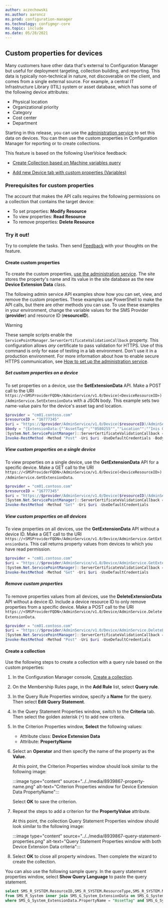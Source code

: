 ```yaml
---
author: aczechowski
ms.author: aaroncz
ms.prod: configuration-manager
ms.technology: configmgr-core
ms.topic: include
ms.date: 05/28/2021
---
```


## <a name="bkmk_invext"></a> Custom properties for devices

<!--8939867-->

Many customers have other data that's external to Configuration Manager but useful for deployment targeting, collection building, and reporting. This data is typically non-technical in nature, not discoverable on the client, and comes from a single external source. For example, a central IT Infrastructure Library (ITIL) system or asset database, which has some of the following device attributes:

- Physical location
- Organizational priority
- Category
- Cost center
- Department

Starting in this release, you can use the [administration service](../../../../../develop/adminservice/index.yml) to set this data on devices. You can then use the custom properties in Configuration Manager for reporting or to create collections.

This feature is based on the following UserVoice feedback:

- [Create Collection based on Machine variables query](https://configurationmanager.uservoice.com/forums/300492-ideas/suggestions/36395662-create-collection-based-on-machine-variables-query)

- [Add new Device tab with custom properties (Variables)](https://configurationmanager.uservoice.com/forums/300492-ideas/suggestions/38313037-add-new-device-tab-with-custom-properties-variabl)

### Prerequisites for custom properties

The account that makes the API calls requires the following permissions on a collection that contains the target device:

- To set properties: **Modify Resource**
- To view properties: **Read Resource**
- To remove properties: **Delete Resource**

### Try it out!

Try to complete the tasks. Then send [Feedback](../../../../understand/product-feedback.md) with your thoughts on the feature.

#### Create custom properties

To create the custom properties, [use the administration service](../../../../../develop/adminservice/usage.md). The site stores the property's name and its value in the site database as the new **Device Extension Data** class.

The following admin service API examples show how you can set, view, and remove the custom properties. These examples use PowerShell to make the API calls, but there are other methods you can use. To use these examples in your environment, change the variable values for the SMS Provider (**provider**) and resource ID (**resourceID**).

> [!WARNING]
> These sample scripts enable the `ServicePointManager.ServerCertificateValidationCallback` property. This configuration allows _any_ certificate to pass validation for HTTPS. Use of this command is only for ease of testing in a lab environment. Don't use it in a production environment. For more information about how to enable secure HTTPS communication, see [How to set up the administration service](../../../../../develop/adminservice/set-up.md).

##### Set custom properties on a device

To set properties on a device, use the **SetExtensionData** API. Make a POST call to the URI `https://<SMSProviderFQDN>/AdminService/v1.0/Device(<DeviceResourceID>)/AdminService.SetExtensionData` with a JSON body. This example sets two name-value pairs for the device's asset tag and location.

```powershell
$provider = "cm01.contoso.com"
$resourceID = "16777345"
$uri = "https://$provider/AdminService/v1.0/Device($resourceID)/AdminService.SetExtensionData"
$body = "{ExtensionData:{""AssetTag"":""0580255"",""Location"":""Inis Oirr""}}"
[System.Net.ServicePointManager]::ServerCertificateValidationCallback = {$true};
Invoke-RestMethod -Method "Post" -Uri $uri -UseDefaultCredentials -Body $body -ContentType "application/json"
```

##### View custom properties on a single device

To view properties on a single device, use the **GetExtensionData** API for a specific device. Make a GET call to the URI `https://<SMSProviderFQDN>/AdminService/v1.0/Device(<DeviceResourceID>)/AdminService.GetExtensionData`.

```powershell
$provider = "cm01.contoso.com"
$resourceID = "16777345"
$uri = "https://$provider/AdminService/v1.0/Device($resourceID)/AdminService.GetExtensionData"
[System.Net.ServicePointManager]::ServerCertificateValidationCallback = {$true};
Invoke-RestMethod -Method "Get" -Uri $uri -UseDefaultCredentials
```

##### View custom properties on all devices

To view properties on all devices, use the **GetExtensionData** API without a device ID. Make a GET call to the URI `https://<SMSProviderFQDN>/AdminService/v1.0/Device/AdminService.GetExtensionData`. This call returns property values from devices to which you have read permission.

```powershell
$provider = "cm01.contoso.com"
$uri = "https://$provider/AdminService/v1.0/Device/AdminService.GetExtensionData"
[System.Net.ServicePointManager]::ServerCertificateValidationCallback = {$true};
Invoke-RestMethod -Method "Get" -Uri $uri -UseDefaultCredentials
```

##### Remove custom properties

To remove properties values from all devices, use the **DeleteExtensionData** API without a device ID. Include a device resource ID to only remove properties from a specific device. Make a POST call to the URI `https://<SMSProviderFQDN>/AdminService/v1.0/Device/AdminService.DeleteExtensionData`.

```powershell
$provider = "cm01.contoso.com"
$uri = "https://$provider/AdminService/v1.0/Device/AdminService.DeleteExtensionData"
[System.Net.ServicePointManager]::ServerCertificateValidationCallback = {$true};
Invoke-RestMethod -Method "Post" -Uri $uri -UseDefaultCredentials
```

#### Create a collection

Use the following steps to create a collection with a query rule based on the custom properties:

1. In the Configuration Manager console, [Create a collection](../../../../clients/manage/collections/create-collections.md).
1. On the Membership Rules page, in the **Add Rule** list, select **Query rule**.
1. In the Query Rule Properties window, specify a **Name** for the query. Then select **Edit Query Statement**.
1. In the Query Statement Properties window, switch to the **Criteria** tab. Then select the golden asterisk (`*`) to add new criteria.
1. In the Criterion Properties window, **Select** the following values:

    - Attribute class: **Device Extension Data**
    - Attribute: **PropertyName**

1. Select an **Operator** and then specify the name of the property as the **Value**.

    At this point, the Criterion Properties window should look similar to the following image:

    :::image type="content" source="../../media/8939867-property-name.png" alt-text="Criterion Properties window for Device Extension Data PropertyName":::

    Select **OK** to save the criterion.

1. Repeat the steps to add a criterion for the **PropertyValue** attribute.

    At this point, the collection Query Statement Properties window should look similar to the following image:

    :::image type="content" source="../../media/8939867-query-statement-properties.png" alt-text="Query Statement Properties window with both Device Extension Data criteria":::

1. Select **OK** to close all property windows. Then complete the wizard to create the collection.

You can also use the following sample query. In the query statement properties window, select **Show Query Language** to paste the query statement.

```sql
select SMS_R_SYSTEM.ResourceID,SMS_R_SYSTEM.ResourceType,SMS_R_SYSTEM.Name,SMS_R_SYSTEM.SMSUniqueIdentifier,SMS_R_SYSTEM.ResourceDomainORWorkgroup,SMS_R_SYSTEM.Client 
from SMS_R_System inner join SMS_G_System_ExtensionData on SMS_G_System_ExtensionData.ResourceId = SMS_R_System.ResourceId 
where SMS_G_System_ExtensionData.PropertyName = "AssetTag" and SMS_G_System_ExtensionData.PropertyValue = "0580255"
```
